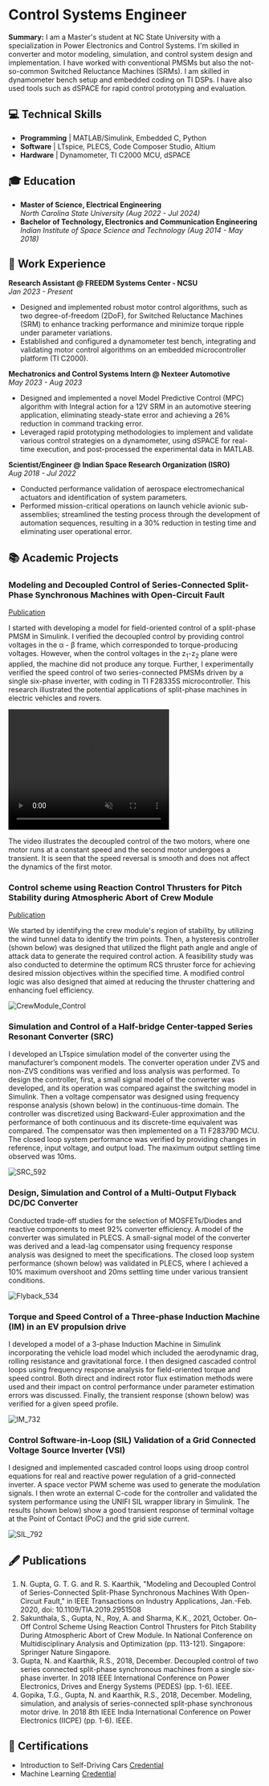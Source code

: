 # Control Systems Engineer

**Summary:** I am a Master's student at NC State University with a specialization in Power Electronics and Control Systems. I'm skilled in converter and motor modeling, simulation, and control system design and implementation. I have worked with conventional PMSMs but also the not-so-common Switched Reluctance Machines (SRMs). I am skilled in dynamometer bench setup and embedded coding on TI DSPs. I have also used tools such as dSPACE for rapid control prototyping and evaluation.

## 💻 Technical Skills
- **Programming** | MATLAB/Simulink, Embedded C, Python
- **Software** | LTspice, PLECS, Code Composer Studio, Altium
- **Hardware** | Dynamometer, TI C2000 MCU, dSPACE

## 🎓 Education
- **Master of Science, Electrical Engineering** <br>
_North Carolina State University (Aug 2022 - Jul 2024)_
- **Bachelor of Technology, Electronics and Communication Engineering** <br>
_Indian Institute of Space Science and Technology (Aug 2014 - May 2018)_

## 💼 Work Experience
**Research Assistant @ FREEDM Systems Center - NCSU** <br>
_Jan 2023 - Present_
- Designed and implemented robust motor control algorithms, such as two degree-of-freedom (2DoF), for Switched Reluctance Machines (SRM) to enhance tracking performance and minimize torque ripple under parameter variations.
- Established and configured a dynamometer test bench, integrating and validating motor control algorithms on an embedded microcontroller platform (TI C2000).

**Mechatronics and Control Systems Intern @ Nexteer Automotive** <br>
_May 2023 - Aug 2023_
- Designed and implemented a novel Model Predictive Control (MPC) algorithm with Integral action for a 12V SRM in an automotive steering application, eliminating steady-state error and achieving a 26% reduction in command tracking error.
- Leveraged rapid prototyping methodologies to implement and validate various control strategies on a dynamometer, using dSPACE for real-time execution, and post-processed the experimental data in MATLAB.

**Scientist/Engineer @ Indian Space Research Organization (ISRO)** <br>
_Aug 2018 - Jul 2022_
- Conducted performance validation of aerospace electromechanical actuators and identification of system parameters.
- Performed mission-critical operations on launch vehicle avionic sub-assemblies; streamlined the testing process through the development of automation sequences, resulting in a 30% reduction in testing time and eliminating user operational error.


## 📚 Academic Projects
### Modeling and Decoupled Control of Series-Connected Split-Phase Synchronous Machines with Open-Circuit Fault
[Publication](https://ieeexplore.ieee.org/abstract/document/8891722)

I started with developing a model for field-oriented control of a split-phase PMSM in Simulink. I verified the decoupled control by providing control voltages in the &alpha; - &beta; frame, which corresponded to torque-producing voltages. However, when the control voltages in the z<sub>1</sub>-z<sub>2</sub> plane were applied, the machine did not produce any torque. Further, I experimentally verified the speed control of two series-connected PMSMs driven by a single six-phase inverter, with coding in TI F28335S microcontroller. This research illustrated the potential applications of split-phase machines in electric vehicles and rovers. 

<video width="320" height="240" muted>
  <source src="/assets/decoupled_comp.mp4" type="video/mp4">
</video>

<!-- ![PMSM_decoupled](/assets/setup_2.jpg)  -->
The video illustrates the decoupled control of the two motors, where one motor runs at a constant speed and the second motor undergoes a transient. It is seen that the speed reversal is smooth and does not affect the dynamics of the first motor.

### Control scheme using Reaction Control Thrusters for Pitch Stability during Atmospheric Abort of Crew Module
[Publication](https://link.springer.com/chapter/10.1007/978-981-19-3938-9_11)

We started by identifying the crew module's region of stability, by utilizing the wind tunnel data to identify the trim points. Then, a hysteresis controller (shown below) was designed that utilized the flight path angle and angle of attack data to generate the required control action. A feasibility study was also conducted to determine the optimum RCS thruster force for achieving desired mission objectives within the specified time. A modified control logic was also designed that aimed at reducing the thruster chattering and enhancing fuel efficiency.

![CrewModule_Control](/assets/on_off_control.png)

### Simulation and Control of a Half-bridge Center-tapped Series Resonant Converter (SRC)

I developed an LTspice simulation model of the converter using the manufacturer’s component models. The converter operation under ZVS and non-ZVS conditions was verified and loss analysis was performed. To design the controller, first, a small signal model of the converter was developed, and its operation was compared against the switching model in Simulink. Then a voltage compensator was designed using frequency response analysis (shown below) in the continuous-time domain. The controller was discretized using Backward-Euler approximation and the performance of both continuous and its discrete-time equivalent was compared. The compensator was then implemented on a TI F28379D MCU. The closed loop system performance was verified by providing changes in reference, input voltage, and output load. The maximum output settling time observed was 10ms.

![SRC_592](/assets/bode_designer_592.png)

### Design, Simulation and Control of a Multi-Output Flyback DC/DC Converter

Conducted trade-off studies for the selection of MOSFETs/Diodes and reactive components to meet 92% converter efficiency. A model of the converter was simulated in PLECS. A small-signal model of the converter was derived and a lead-lag compensator using frequency response analysis was designed to meet the specifications. The closed loop system performance (shown below) was validated in PLECS, where I achieved a 10% maximum overshoot and 20ms settling time under various transient conditions.

![Flyback_534](/assets/schematic_closedloop_534.png)

### Torque and Speed Control of a Three-phase Induction Machine (IM) in an EV propulsion drive

I developed a model of a 3-phase Induction Machine in Simulink incorporating the vehicle load model which included the aerodynamic drag, rolling resistance and gravitational force. I then designed cascaded control loops using frequency response analysis for field-oriented torque and speed control. Both direct and indirect rotor flux estimation methods were used and their impact on control performance under parameter estimation errors was discussed. Finally, the transient response (shown below) was verified for a given speed profile.

![IM_732](/assets/torque_profile_IM.png)

### Control Software-in-Loop (SIL) Validation of a Grid Connected Voltage Source Inverter (VSI)

I designed and implemented cascaded control loops using droop control equations for real and reactive power regulation of a grid-connected inverter. A space vector PWM scheme was used to generate the modulation signals. I then wrote an external C-code for the controller and validated the system performance using the UNIFI SIL wrapper library in Simulink. The results (shown below) show a good transient response of terminal voltage at the Point of Contact (PoC) and the grid side current.

![SIL_792](/assets/demoResultDroop.png)


## 🖋️ Publications
1. N. Gupta, G. T. G. and R. S. Kaarthik, "Modeling and Decoupled Control of Series-Connected Split-Phase Synchronous Machines With Open-Circuit Fault," in IEEE Transactions on Industry Applications, Jan.-Feb. 2020, doi: 10.1109/TIA.2019.2951508
2. Sakunthala, S., Gupta, N., Roy, A. and Sharma, K.K., 2021, October. On–Off Control Scheme Using Reaction Control Thrusters for Pitch Stability During Atmospheric Abort of Crew Module. In National Conference on Multidisciplinary Analysis and Optimization (pp. 113-121). Singapore: Springer Nature Singapore.
3. Gupta, N. and Kaarthik, R.S., 2018, December. Decoupled control of two series connected split-phase synchronous machines from a single six-phase inverter. In 2018 IEEE International Conference on Power Electronics, Drives and Energy Systems (PEDES) (pp. 1-6). IEEE.
4. Gopika, T.G., Gupta, N. and Kaarthik, R.S., 2018, December. Modeling, simulation, and analysis of series-connected split-phase synchronous motor drive. In 2018 8th IEEE India International Conference on Power Electronics (IICPE) (pp. 1-6). IEEE.

## 📜 Certifications
- Introduction to Self-Driving Cars [Credential](https://www.coursera.org/account/accomplishments/verify/VL4CYKBNCTFT)
- Machine Learning [Credential](https://www.coursera.org/account/accomplishments/verify/DJMPDFPA8MM3)
